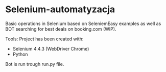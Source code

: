 # Selenium-automatyzacja

Basic operations in Selenium based on SeleniemEasy examples as well as BOT searching for best deals on booking.com (WIP).

Tools:
Project has been created with:
- Selenium 4.4.3 (WebDriver Chrome)
- Python 

Bot is run trough run.py file.
